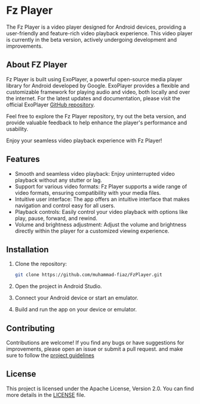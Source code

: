 # Fz Player

The Fz Player is a video player designed for Android devices, providing a user-friendly and feature-rich video playback experience. 
This video player is currently in the beta version, actively undergoing development and improvements.

## About FZ Player

Fz Player is built using ExoPlayer, a powerful open-source media player library for Android developed by Google. ExoPlayer provides a flexible and customizable framework for playing audio and video, both locally and over the internet. For the latest updates and documentation, please visit the official ExoPlayer [GitHub repository](https://github.com/google/ExoPlayer).

Feel free to explore the Fz Player repository, try out the beta version, and provide valuable feedback to help enhance the player's performance and usability.

Enjoy your seamless video playback experience with Fz Player!

## Features

- Smooth and seamless video playback: Enjoy uninterrupted video playback without any stutter or lag.
- Support for various video formats: Fz Player supports a wide range of video formats, ensuring compatibility with your media files.
- Intuitive user interface: The app offers an intuitive interface that makes navigation and control easy for all users.
- Playback controls: Easily control your video playback with options like play, pause, forward, and rewind.
- Volume and brightness adjustment: Adjust the volume and brightness directly within the player for a customized viewing experience.

## Installation

1. Clone the repository:

   ```bash
   git clone https://github.com/muhammad-fiaz/FzPlayer.git

2. Open the project in Android Studio.
3. Connect your Android device or start an emulator.
4. Build and run the app on your device or emulator.


## Contributing

Contributions are welcome! If you find any bugs or have suggestions for improvements, please open an issue or submit a pull request. and make sure to follow the [project guidelines](CODE_OF_CONDUCT.md)

## License

This project is licensed under the Apache License, Version 2.0. You can find more details in the [LICENSE](LICENSE) file.
